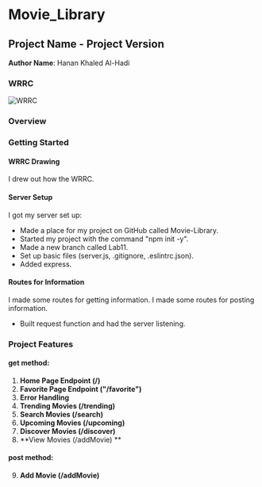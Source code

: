 # Movie_Library
## Project Name - Project Version

**Author Name**: Hanan Khaled Al-Hadi

### WRRC
![WRRC](../Movie_Library/img/wrrc3.png)

### Overview

### Getting Started
#### WRRC Drawing

I drew out how the WRRC.

#### Server Setup

I got my server set up:

- Made a place for my project on GitHub called Movie-Library.
- Started my project with the command "npm init -y".
- Made a new branch called Lab11.
- Set up basic files (server.js, .gitignore, .eslintrc.json).
- Added express.

#### Routes for Information

I made some routes for getting information.
I made some routes for posting information.

- Built request function and had the server listening.


### Project Features

#### get method:
1. **Home Page Endpoint (/)**
2. **Favorite Page Endpoint ("/favorite")**
3. **Error Handling**
4. **Trending Movies (/trending)**
5. **Search Movies (/search)**
6. **Upcoming Movies (/upcoming)**
7. **Discover Movies (/discover)**
8. **View Movies (/addMovie) **

#### post method:
9. **Add Movie  (/addMovie)**
